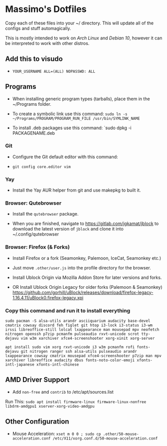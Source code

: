 # Massimo's Dotfiles

Copy each of these files into your ~/ directory. This will update all of the configs and stuff automagically.

This is mostly intended to work on *Arch Linux* and *Debian 10*, however it can be interpreted to work with other distros.

## Add this to visudo

- `YOUR_USERNAME ALL=(ALL) NOPASSWD: ALL`

## Programs

- When installing generic program types (tarballs), place them in the ~/Programs folder.

- To create a symbolic link use this command: 
`sudo ln -s ~/Programs/PROGRAM/PROGRAM_RUN_FILE /usr/bin/SYMLINK_NAME`

- To install .deb packages use this command:
`sudo dpkg -i PACKAGENAME.deb

### Git

- Configure the Git default editor with this command:

- `git config core.editor vim`

### Yay

- Install the Yay AUR helper from git and use makepkg to built it.

### Browser: Qutebrowser

- Install the `qutebrowser` package.

- When you are finished, navigate to https://gitlab.com/jgkamat/jblock to download the latest version of `jblock` and clone it into ~/.config/qutebrowser

### Browser: Firefox (& Forks)

- Install Firefox or a fork (Seamonkey, Palemoon, IceCat, Seamonkey etc.)

- Just move `.other/user.js` into the profile directory for the browser.

- Install Ublock Origin via Mozilla Addon Store for later versions and forks.

- OR Install Ublock Origin Legacy for older forks (Palemoon & Seamonkey) https://github.com/gorhill/uBlock/releases/download/firefox-legacy-1.16.4.11/uBlock0.firefox-legacy.xpi

### Copy this command and run it to install everything 

`sudo pacman -S alsa-utils arandr asciiquarium audacity base-devel cmatrix cowsay discord feh figlet git htop i3-lock i3-status i3-wm irssi libreoffice-still lolcat lxappearance man mousepad mpv neofetch nitrogen openssh p7zip pcmanfm pulseaudio rxvt-unicode scrot tty-dejavu vim w3m xarchiver xfce4-screenshooter xorg-xinit xorg-server`

`apt install sudo vim xorg rxvt-unicode i3 w3m pcmanfm rofi fonts-dejavu git nitrogen ranger ssh alsa-utils pulseaudio arandr lxappearance cowsay cmatrix mousepad xfce4-screenshooter p7zip man mpv xarchiver libreoffice audacity dbus fonts-noto-color-emoji xfonts-intl-japanese xfonts-intl-chinese`

## AMD Driver Support

- Add `non-free` and `contrib` to /etc/apt/sources.list

Run This: `sudo apt install firmware-linux firmware-linux-nonfree libdrm-amdgpu1 xserver-xorg-video-amdgpu`


## Other Configuration

- Mouse Acceleration: `xset m 0 0 ; sudo cp .other/50-mouse-acceleration.conf /etc/X11/xorg.conf.d/50-mouse-acceleration.conf`
